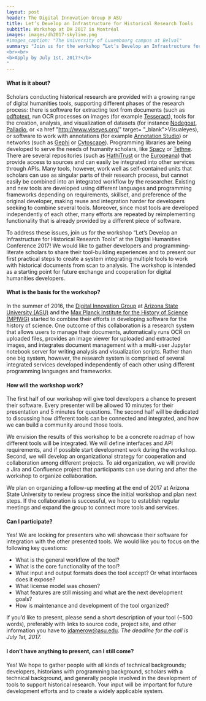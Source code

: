 ```yaml
---
layout: post
header: The Digital Innovation Group @ ASU
title: Let’s Develop an Infrastructure for Historical Research Tools
subtitle: Workshop at DH 2017 in Montréal
images: images/dh2017-skyline.png
#images_caption: "The University of Luxembourg campus at Belval"
summary: "Join us for the workshop “Let’s Develop an Infrastructure for Historical Research Tools” at the Digital Humanities Conference 2017! We would like to gather developers and programming-literate scholars to share their tool-building experiences and to present our first practical steps to create a system integrating multiple tools to work with historical documents from scan to analysis.
<br><br>
<b>Apply by July 1st, 2017!</b>
"
---
```

#### What is it about?
Scholars conducting historical research are provided with a growing range of digital humanities tools, supporting different phases of the research process: there is software for extracting text from documents (such as <a href ="https://poppler.freedesktop.org/" target = "_blank">pdftotext</a>, run OCR processes on images (for example <a href = "https://github.com/tesseract-ocr/tesseract" target = "_blank">Tesseract</a>), tools for the creation, analysis, and visualization of datasets (for instance <a href = "https://nodegoat.net/" target= "_blank">Nodegoat</a>, <a href = "http://hdlab.stanford.edu/palladio/" target= "_blank">Palladio</a>, or <a href "http://www.viseyes.org/" target= "_blank">Visualeyes</a>), or software to work with annotations (for example <a href = "http://www.annotationstudio.org/" target = "_blank">Annotation Studio</a>) or networks (such as <a href = "https://gephi.org/" target= "_blank">Gephi</a> or <a href = "http://www.cytoscape.org/" target = "_blank">Cytoscape</a>). Programming libraries are being developed to serve the needs of humanity scholars, like <a href = "https://spacy.io/" target ="_blank">Spacy</a> or <a href = "http://diging.github.io/tethne/" target ="_blank">Tethne</a>. There are several repositories (such as <a href = "https://www.hathitrust.org/" target = "_blank">HathiTrust</a> or the <a href= "http://labs.europeana.eu/" target = "_blank">Europeana</a>) that provide access to sources and can easily be integrated into other services through APIs. Many tools, however, work well as self-contained units that scholars can use as singular parts of their research process, but cannot easily be combined into an integrated workflow by the researcher. Existing and new tools are developed using different languages and programming frameworks depending on requirements, skillset, and preference of the original developer, making reuse and integration harder for developers seeking to combine several tools. Moreover, since most tools are developed independently of each other, many efforts are repeated by reimplementing functionality that is already provided by a different piece of software.

To address these issues, join us for the workshop “Let’s Develop an Infrastructure for Historical Research Tools” at the Digital Humanities Conference 2017! We would like to gather developers and programming-literate scholars to share their tool-building experiences and to present our first practical steps to create a system integrating multiple tools to work with historical documents from scan to analysis. The workshop is intended as a starting point for future exchange and cooperation for digital humanities developers.

#### What is the basis for the workshop?
In the summer of 2016, the [Digital Innovation Group](https://diging.asu.edu) at <a href = "http://asu.edu" target = "_blank ">Arizona State University (ASU)</a> and the <a href = "http://mpiwg-berlin.mpg.de" target ="_blank">Max Planck Institute for the History of Science (MPIWG)</a> started to combine their efforts in developing software for the history of science. One outcome of this collaboration is a research system that allows users to manage their documents, automatically runs OCR on uploaded files, provides an image viewer for uploaded and extracted images, and integrates document management with a multi-user Jupyter notebook server for writing analysis and visualization scripts. Rather than one big system, however, the research system is comprised of several integrated services developed independently of each other using different programming languages and frameworks.

#### How will the workshop work?
The first half of our workshop will give tool developers a chance to present their software. Every presenter will be allowed 10 minutes for their presentation and 5 minutes for questions. The second half will be dedicated to discussing how different tools can be connected and integrated, and how we can build a community around those tools.

We envision the results of this workshop to be a concrete roadmap of how different tools will be integrated. We will define interfaces and API requirements, and if possible start development work during the workshop. Second, we will develop an organizational strategy for cooperation and collaboration among different projects. To aid organization, we will provide a Jira and Confluence project that participants can use during and after the workshop to organize collaboration.

We plan on organizing a follow-up meeting at the end of 2017 at Arizona State University to review progress since the initial workshop and plan next steps. If the collaboration is successful, we hope to establish regular meetings and expand the group to connect more tools and services.

#### Can I participate?
Yes! We are looking for presenters who will showcase their software for integration with the other presented tools. We would like you to focus on the following key questions:
-	What is the general workflow of the tool?
-	What is the core functionality of the tool?
-	What input and output formats does the tool accept? Or what interfaces does it expose?
-	What license model was chosen?
-	What features are still missing and what are the next development goals?
-	How is maintenance and development of the tool organized?

If you’d like to present, please send a short description of your tool (~500 words), preferably with links to source code, project site, and other information you have to [jdamerow@asu.edu](mailto:jdamerow@asu.edu). *The deadline for the call is July 1st, 2017.*

#### I don’t have anything to present, can I still come?
Yes! We hope to gather people with all kinds of technical backgrounds; developers, historians with programming background, scholars with a technical background, and generally people involved in the development of tools to support historical research. Your input will be important for future development efforts and to create a widely applicable system.
